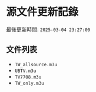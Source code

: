 # 源文件更新記錄

最後更新時間: `2025-03-04 23:27:00`

## 文件列表
- `TW_allsource.m3u`
- `UBTV.m3u`
- `TV7708.m3u`
- `TW_only.m3u`
